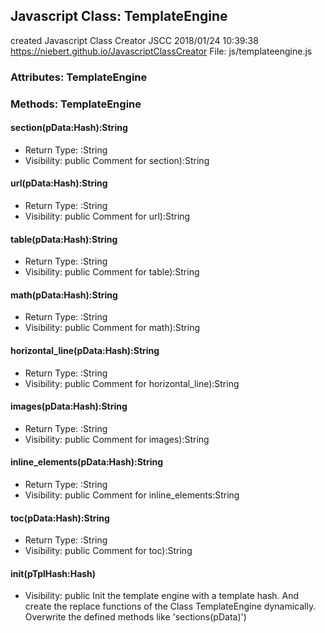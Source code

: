 ## Javascript Class: TemplateEngine
created Javascript Class Creator JSCC 2018/01/24 10:39:38
https://niebert.github.io/JavascriptClassCreator
File: js/templateengine.js

### Attributes: TemplateEngine

### Methods: TemplateEngine

#### section(pData:Hash):String
* Return Type: :String
* Visibility: public
Comment for section):String

#### url(pData:Hash):String
* Return Type: :String
* Visibility: public
Comment for url):String

#### table(pData:Hash):String
* Return Type: :String
* Visibility: public
Comment for table):String

#### math(pData:Hash):String
* Return Type: :String
* Visibility: public
Comment for math):String

#### horizontal_line(pData:Hash):String
* Return Type: :String
* Visibility: public
Comment for horizontal_line):String

#### images(pData:Hash):String
* Return Type: :String
* Visibility: public
Comment for images):String

#### inline_elements(pData:Hash):String
* Return Type: :String
* Visibility: public
Comment for inline_elements:String

#### toc(pData:Hash):String
* Return Type: :String
* Visibility: public
Comment for toc):String

#### init(pTplHash:Hash)
* Visibility: public
Init the template engine with a template hash. And create the replace functions of the Class TemplateEngine dynamically.
Overwrite the defined methods like 'sections(pData)') 
